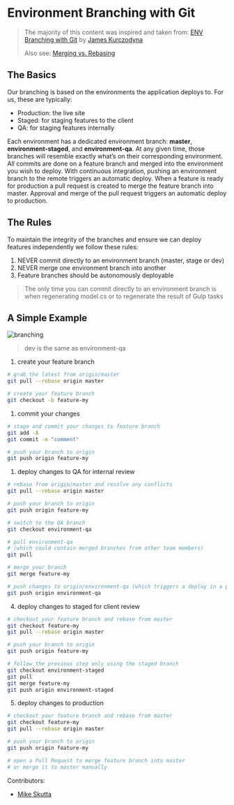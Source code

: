 # Environment Branching with Git

> The majority of this content was inspired and taken from: [ENV Branching with Git](https://www.wearefine.com/mingle/env-branching-with-git/) by [James Kurczodyna](https://twitter.com/jamesmk)
>
> Also see: [Merging vs. Rebasing](https://www.atlassian.com/git/tutorials/merging-vs-rebasing)

## The Basics

Our branching is based on the environments the application deploys to.  For us, these are typically:

* Production: the live site
* Staged: for staging features to the client
* QA: for staging features internally

Each environment has a dedicated environment branch: **master**, **environment-staged**, and **environment-qa**. At any given time, those branches will resemble exactly what’s on their corresponding environment. All commits are done on a feature branch and merged into the environment you wish to deploy. With continuous integration, pushing an environment branch to the remote triggers an automatic deploy. When a feature is ready for production a pull request is created to merge the feature branch into master. Approval and merge of the pull request triggers an automatic deploy to production.

## The Rules

To maintain the integrity of the branches and ensure we can deploy features independently we follow these rules:

1. NEVER commit directly to an environment branch (master, stage or dev)
1. NEVER merge one environment branch into another
1. Feature branches should be autonomously deployable

> The only time you can commit directly to an environment branch is when regenerating model.cs or to regenerate the result of Gulp tasks

## A Simple Example

![branching](https://cloud.githubusercontent.com/assets/10470870/16093457/96a9b692-3301-11e6-94f4-86087d51cac4.png)
> dev is the same as environment-qa

1. create your feature branch
  ```bash
  # grab the latest from origin/master
  git pull --rebase origin master
  
  # create your feature branch
  git checkout -b feature-my
  ```
1. commit your changes
  ```bash
  # stage and commit your changes to feature branch
  git add -A
  git commit -m "comment"
  
  # push your branch to origin
  git push origin feature-my
  ```
1. deploy changes to QA for internal review
  ```bash
  # rebase from origin/master and resolve any conflicts
  git pull --rebase origin master
  
  # push your branch to origin
  git push origin feature-my
  
  # switch to the QA branch
  git checkout environment-qa
  
  # pull environment-qa
  # (which could contain merged branches from other team members)
  git pull
  
  # merge your branch
  git merge feature-my
  
  # push changes to origin/environment-qa (which triggers a deploy in a perfect world)
  git push origin environment-qa
  ```
4. deploy changes to staged for client review
  ```bash
  # checkout your feature branch and rebase from master
  git checkout feature-my
  git pull --rebase origin master
  
  # push your branch to origin
  git push origin feature-my
  
  # follow the previous step only using the staged branch
  git checkout environment-staged
  git pull
  git merge feature-my
  git push origin environment-staged
  ```
5. deploy changes to production
  ```bash
  # checkout your feature branch and rebase from master
  git checkout feature-my
  git pull --rebase origin master
  
  # push your branch to origin
  git push origin feature-my
  
  # open a Pull Request to merge feature branch into master
  # or merge it to master manually
  ```

Contributors:
* [Mike Skutta](https://github.com/mskutta/)
